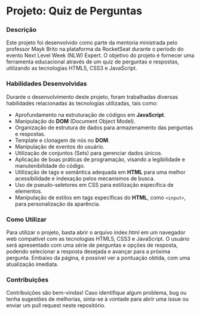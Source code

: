 # Projeto: Quiz de Perguntas

### Descrição
Este projeto foi desenvolvido como parte da mentoria ministrada pelo professor Mayk Brito na plataforma da RocketSeat durante o período do evento Next Level Week (NLW) Expert. O objetivo do projeto é fornecer uma ferramenta educacional através de um quiz de perguntas e respostas, utilizando as tecnologias HTML5, CSS3 e JavaScript.

### Habilidades Desenvolvidas
Durante o desenvolvimento deste projeto, foram trabalhadas diversas habilidades relacionadas às tecnologias utilizadas, tais como:

- Aprofundamento na estruturação de códigos em **JavaScript**.
- Manipulação do **DOM** (Document Object Model).
- Organização de estrutura de dados para armazenamento das perguntas e respostas.
- Template e clonagem de nós no **DOM**.
- Manipulação de eventos do usuário.
- Utilização de conjuntos (Sets) para gerenciar dados únicos.
- Aplicação de boas práticas de programação, visando a legibilidade e manutenibilidade do código.
- Utilização de tags e semântica adequada em **HTML** para uma melhor acessibilidade e indexação pelos mecanismos de busca.
- Uso de pseudo-seletores em CSS para estilização específica de elementos.
- Manipulação de estilos em tags específicas do **HTML**, como `<input>`, para personalização da aparência.

### Como Utilizar
Para utilizar o projeto, basta abrir o arquivo index.html em um navegador web compatível com as tecnologias HTML5, CSS3 e JavaScript. O usuário será apresentado com uma série de perguntas e opções de resposta, podendo selecionar a resposta desejada e avançar para a próxima pergunta. Embaixo da página, é possível ver a pontuação obtida, com uma atualização imediata.

### Contribuições
Contribuições são bem-vindas! Caso identifique algum problema, bug ou tenha sugestões de melhorias, sinta-se à vontade para abrir uma issue ou enviar um pull request neste repositório.
